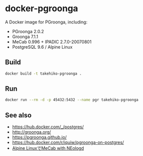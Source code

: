 # docker-pgroonga

A Docker image for PGroonga, including:

- PGroonga 2.0.2
- Groonga 7.1.1
- MeCab 0.996 + IPADIC 2.7.0-20070801
- PostgreSQL 9.6 / Alpine Linux

## Build

```sh
docker build -t takehiko-pgroonga .
```

## Run

```sh
docker run --rm -d -p 45432:5432 --name pgr takehiko-pgroonga
```

## See also

- https://hub.docker.com/_/postgres/
- http://groonga.org/
- https://pgroonga.github.io/
- https://hub.docker.com/r/iquiw/pgroonga-on-postgres/
- [Alpine LinuxでMeCab with NEologd](https://qiita.com/nownabe/items/4171776aec1f05de9f28)
